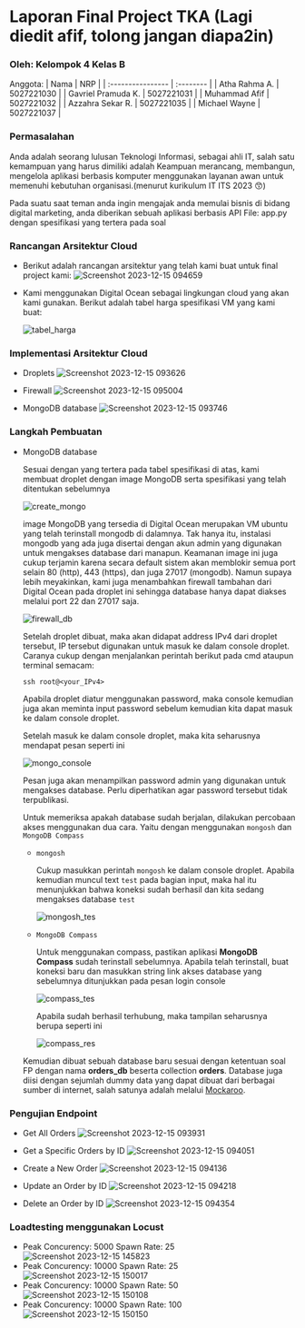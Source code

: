 # Laporan Final Project TKA (Lagi diedit afif, tolong jangan diapa2in)

### Oleh: Kelompok 4 Kelas B

Anggota:
|        Nama        |    NRP     |
| :----------------  | :--------  |
|   Atha Rahma A.    | 5027221030 |
| Gavriel Pramuda K. | 5027221031 |
|   Muhammad Afif    | 5027221032 |
|  Azzahra Sekar R.  | 5027221035 |
|   Michael Wayne    | 5027221037 |

### Permasalahan

Anda adalah seorang lulusan Teknologi Informasi, sebagai ahli IT, salah satu kemampuan yang harus dimiliki adalah Keampuan merancang, membangun, mengelola aplikasi berbasis komputer menggunakan layanan awan untuk memenuhi kebutuhan organisasi.(menurut kurikulum IT ITS 2023 😙)

Pada suatu saat teman anda ingin mengajak anda memulai bisnis di bidang digital marketing, anda diberikan sebuah aplikasi berbasis API File: app.py dengan spesifikasi yang tertera pada soal

### Rancangan Arsitektur Cloud

- Berikut adalah rancangan arsitektur yang telah kami buat untuk final project kami:
  ![Screenshot 2023-12-15 094659](https://github.com/afif1731/fp-tka-kel4-b/assets/128958228/502b2b63-6d21-4ecd-81f4-b86bca61ee81)

- Kami menggunakan Digital Ocean sebagai lingkungan cloud yang akan kami gunakan. Berikut adalah tabel harga spesifikasi VM yang kami buat:
  
  ![tabel_harga](https://github.com/afif1731/fp-tka-kel4-b/blob/main/gambars/tabelfix.png)

### Implementasi Arsitektur Cloud

- Droplets
  ![Screenshot 2023-12-15 093626](https://github.com/afif1731/fp-tka-kel4-b/assets/128958228/4de9f2f3-4749-4e98-b22a-c1675920e624)

- Firewall
  ![Screenshot 2023-12-15 095004](https://github.com/afif1731/fp-tka-kel4-b/assets/128958228/d99239c1-f52c-4b34-8b54-213805ecdf68)

- MongoDB database
  ![Screenshot 2023-12-15 093746](https://github.com/afif1731/fp-tka-kel4-b/assets/128958228/76641009-436b-4057-b05f-14a7132cb20f)

### Langkah Pembuatan

- MongoDB database

  Sesuai dengan yang tertera pada tabel spesifikasi di atas, kami membuat droplet dengan image MongoDB serta spesifikasi yang telah ditentukan sebelumnya

  ![create_mongo](https://github.com/afif1731/fp-tka-kel4-b/blob/main/gambars/createmongo.png)

  image MongoDB yang tersedia di Digital Ocean merupakan VM ubuntu yang telah terinstall mongodb di dalamnya. Tak hanya itu, instalasi mongodb yang ada juga disertai dengan akun admin yang digunakan untuk mengakses database dari manapun. Keamanan image ini juga cukup terjamin karena secara default sistem akan memblokir semua port selain 80 (http), 443 (https), dan juga 27017 (mongodb). Namun supaya lebih meyakinkan, kami juga menambahkan firewall tambahan dari Digital Ocean pada droplet ini sehingga database hanya dapat diakses melalui port 22 dan 27017 saja.

  ![firewall_db](https://github.com/afif1731/fp-tka-kel4-b/blob/main/gambars/firewalldb.png)

  Setelah droplet dibuat, maka akan didapat address IPv4 dari droplet tersebut, IP tersebut digunakan untuk masuk ke dalam console droplet. Caranya cukup dengan menjalankan perintah berikut pada cmd ataupun terminal semacam:

  ```
  ssh root@<your_IPv4>
  ```
  Apabila droplet diatur menggunakan password, maka console kemudian juga akan meminta input password sebelum kemudian kita dapat masuk ke dalam console droplet.

  Setelah masuk ke dalam console droplet, maka kita seharusnya mendapat pesan seperti ini

  ![mongo_console](https://github.com/afif1731/fp-tka-kel4-b/blob/main/gambars/mongoconsole.png)

  Pesan juga akan menampilkan password admin yang digunakan untuk mengakses database. Perlu diperhatikan agar password tersebut tidak terpublikasi.

  Untuk memeriksa apakah database sudah berjalan, dilakukan percobaan akses menggunakan dua cara. Yaitu dengan menggunakan `mongosh` dan `MongoDB Compass`

  + `mongosh`

    Cukup masukkan perintah `mongosh` ke dalam console droplet. Apabila kemudian muncul text `test` pada bagian input, maka hal itu menunjukkan bahwa koneksi sudah berhasil dan kita sedang mengakses database `test`

    ![mongosh_tes](https://github.com/afif1731/fp-tka-kel4-b/blob/main/gambars/mongoshtes.png)

  + `MongoDB Compass`

    Untuk menggunakan compass, pastikan aplikasi **MongoDB Compass** sudah terinstall sebelumnya. Apabila telah terinstall, buat koneksi baru dan masukkan string link akses database yang sebelumnya ditunjukkan pada pesan login console

    ![compass_tes](https://github.com/afif1731/fp-tka-kel4-b/blob/main/gambars/compasstes.png)

    Apabila sudah berhasil terhubung, maka tampilan seharusnya berupa seperti ini

    ![compass_res](https://github.com/afif1731/fp-tka-kel4-b/blob/main/gambars/compasstes2.png)

  Kemudian dibuat sebuah database baru sesuai dengan ketentuan soal FP dengan nama **orders_db** beserta collection **orders**. Database juga diisi dengan sejumlah dummy data yang dapat dibuat dari berbagai sumber di internet, salah satunya adalah melalui [Mockaroo](mockaroo.com).
   
### Pengujian Endpoint

- Get All Orders
  ![Screenshot 2023-12-15 093931](https://github.com/afif1731/fp-tka-kel4-b/assets/128958228/870551b1-c5bb-4196-8de9-77bb48b6a07e)

- Get a Specific Orders by ID
  ![Screenshot 2023-12-15 094051](https://github.com/afif1731/fp-tka-kel4-b/assets/128958228/522943b5-084e-4074-9523-d22261b8491e)

- Create a New Order
  ![Screenshot 2023-12-15 094136](https://github.com/afif1731/fp-tka-kel4-b/assets/128958228/fb9e68ca-5688-4bb1-b9cc-2541a87f5a15)

- Update an Order by ID
  ![Screenshot 2023-12-15 094218](https://github.com/afif1731/fp-tka-kel4-b/assets/128958228/8634b57d-423b-44e7-93fd-f18cbb474765)

- Delete an Order by ID
  ![Screenshot 2023-12-15 094354](https://github.com/afif1731/fp-tka-kel4-b/assets/128958228/37004177-3a40-4c46-90ca-d1181559e2f2)

### Loadtesting menggunakan Locust
- Peak Concurency: 5000
  Spawn Rate: 25
  ![Screenshot 2023-12-15 145823](https://github.com/afif1731/fp-tka-kel4-b/assets/128958228/2a447ab8-8b59-45d1-bdde-41e7d1f6a355)
- Peak Concurency: 10000
  Spawn Rate: 25
  ![Screenshot 2023-12-15 150017](https://github.com/afif1731/fp-tka-kel4-b/assets/128958228/e3aa46ad-6a1c-4584-be62-fc4ceb023d20)
- Peak Concurency: 10000
  Spawn Rate: 50
  ![Screenshot 2023-12-15 150108](https://github.com/afif1731/fp-tka-kel4-b/assets/128958228/02da8199-e562-4beb-b97b-e244b6db73ec)
- Peak Concurency: 10000
  Spawn Rate: 100
  ![Screenshot 2023-12-15 150150](https://github.com/afif1731/fp-tka-kel4-b/assets/128958228/4aa11380-0b57-4c23-8c65-393621a03a0d)

